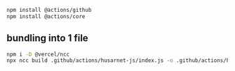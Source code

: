 ```bash
npm install @actions/github
npm install @actions/core
```

## bundling into 1 file

```bash
npm i -D @vercel/ncc
npx ncc build .github/actions/husarnet-js/index.js -o .github/actions/husarnet-js/dist
```